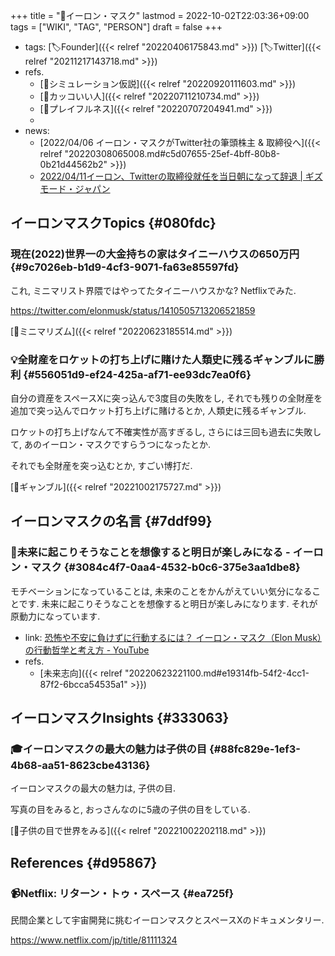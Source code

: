 +++
title = "👨イーロン・マスク"
lastmod = 2022-10-02T22:03:36+09:00
tags = ["WIKI", "TAG", "PERSON"]
draft = false
+++

-   tags: [🏷Founder]({{< relref "20220406175843.md" >}}) [🏷Twitter]({{< relref "20211217143718.md" >}})
-   refs.
    -   [📝シミュレーション仮説]({{< relref "20220920111603.md" >}})
    -   [🔖カッコいい人]({{< relref "20220711210734.md" >}})
    -   [🔖プレイフルネス]({{< relref "20220707204941.md" >}})
    -
-   news:
    -   [2022/04/06 イーロン・マスクがTwitter社の筆頭株主 & 取締役へ]({{< relref "20220308065008.md#c5d07655-25ef-4bff-80b8-0b21d44562b2" >}})
    -   [2022/04/11イーロン、Twitterの取締役就任を当日朝になって辞退 | ギズモード・ジャパン](https://www.gizmodo.jp/2022/04/elon-declines-twitter-board.html?utm_source=dlvr.it&utm_medium=twitter&utm_campaign=0e3d3fc7b0dda597aeedc4c43bc691c7)


## イーロンマスクTopics {#080fdc}


### 現在(2022)世界一の大金持ちの家はタイニーハウスの650万円 {#9c7026eb-b1d9-4cf3-9071-fa63e85597fd}

これ, ミニマリスト界隈ではやってたタイニーハウスかな? Netflixでみた.

<https://twitter.com/elonmusk/status/1410505713206521859>

[📝ミニマリズム]({{< relref "20220623185514.md" >}})


### 💡全財産をロケットの打ち上げに賭けた人類史に残るギャンブルに勝利 {#556051d9-ef24-425a-af71-ee93dc7ea0f6}

自分の資産をスペースXに突っ込んで3度目の失敗をし, それでも残りの全財産を追加で突っ込んでロケット打ち上げに賭けるとか, 人類史に残るギャンブル.

ロケットの打ち上げなんて不確実性が高すぎるし, さらには三回も過去に失敗して, あのイーロン・マスクですらうつになったとか.

それでも全財産を突っ込むとか, すごい博打だ.

[🔖ギャンブル]({{< relref "20221002175727.md" >}})


## イーロンマスクの名言 {#7ddf99}


### 📜未来に起こりそうなことを想像すると明日が楽しみになる - イーロン・マスク {#3084c4f7-0aa4-4532-b0c6-375e3aa1dbe8}

モチベーションになっていることは, 未来のことをかんがえていい気分になることです. 未来に起こりそうなことを想像すると明日が楽しみになります. それが原動力になっています.

-   link: [恐怖や不安に負けずに行動するには？ イーロン・マスク（Elon Musk）の行動哲学と考え方 - YouTube](https://www.youtube.com/watch?v=gaA2VPHZM6o)
-   refs.
    -   [未来志向]({{< relref "20220623221100.md#e19314fb-54f2-4cc1-87f2-6bcca54535a1" >}})


## イーロンマスクInsights {#333063}


### 🎓イーロンマスクの最大の魅力は子供の目 {#88fc829e-1ef3-4b68-aa51-8623cbe43136}

イーロンマスクの最大の魅力は, 子供の目.

写真の目をみると, おっさんなのに5歳の子供の目をしている.

[🦊子供の目で世界をみる]({{< relref "20221002202118.md" >}})


## References {#d95867}


### 📹Netflix: リターン・トゥ・スペース {#ea725f}

民間企業として宇宙開発に挑むイーロンマスクとスペースXのドキュメンタリー.

<https://www.netflix.com/jp/title/81111324>
